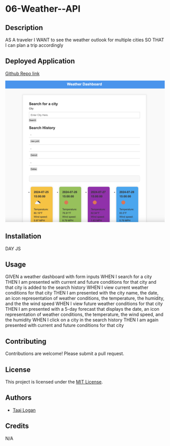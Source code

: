 # 06-Weather--API
## Description 
AS A traveler
I WANT to see the weather outlook for multiple cities
SO THAT I can plan a trip accordingly

## Deployed Application 
[Github Repo link](https://github.com/TaajL/06-Weather--API)


 ![screenshot](./assets/css/Weather%20API.png)

## Installation 
DAY JS
## Usage 
GIVEN a weather dashboard with form inputs
WHEN I search for a city
THEN I am presented with current and future conditions for that city and that city is added to the search history
WHEN I view current weather conditions for that city
THEN I am presented with the city name, the date, an icon representation of weather conditions, the temperature, the humidity, and the the wind speed
WHEN I view future weather conditions for that city
THEN I am presented with a 5-day forecast that displays the date, an icon representation of weather conditions, the temperature, the wind speed, and the humidity
WHEN I click on a city in the search history
THEN I am again presented with current and future conditions for that city

## Contributing
Contributions are welcome! Please submit a pull request.

## License
This project is licensed under the [MIT License](https://opensource.org/licenses/MIT).

## Authors
* [Taaj Logan](https://github.com/TaajL) 

## Credits 
N/A